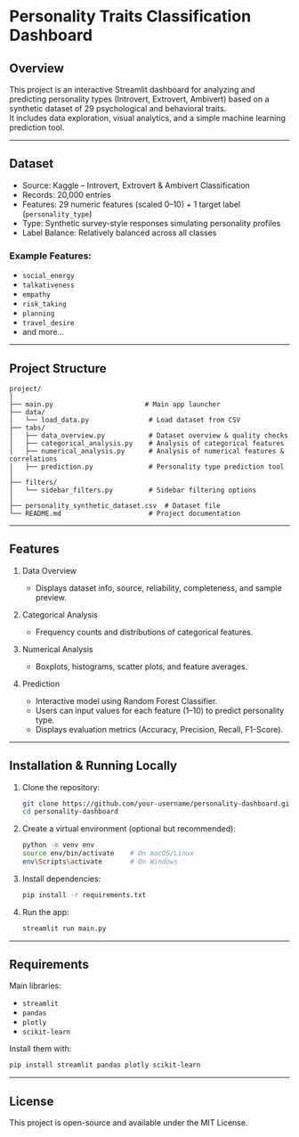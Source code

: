 # Personality Traits Classification Dashboard

## Overview
This project is an interactive Streamlit dashboard for analyzing and predicting personality types (Introvert, Extrovert, Ambivert) based on a synthetic dataset of 29 psychological and behavioral traits.  
It includes data exploration, visual analytics, and a simple machine learning prediction tool.

---

## Dataset
- Source: Kaggle – Introvert, Extrovert & Ambivert Classification  
- Records: 20,000 entries  
- Features: 29 numeric features (scaled 0–10) + 1 target label (`personality_type`)  
- Type: Synthetic survey-style responses simulating personality profiles  
- Label Balance: Relatively balanced across all classes  

### Example Features:
- `social_energy`
- `talkativeness`
- `empathy`
- `risk_taking`
- `planning`
- `travel_desire`
- and more...

---

## Project Structure
```
project/
│
├── main.py                       # Main app launcher
├── data/                         
│   └── load_data.py               # Load dataset from CSV
├── tabs/
│   ├── data_overview.py           # Dataset overview & quality checks
│   ├── categorical_analysis.py    # Analysis of categorical features
│   ├── numerical_analysis.py      # Analysis of numerical features & correlations
│   ├── prediction.py              # Personality type prediction tool
│
├── filters/
│   └── sidebar_filters.py         # Sidebar filtering options
│
├── personality_synthetic_dataset.csv  # Dataset file
└── README.md                      # Project documentation
```

---

## Features
1. Data Overview  
   - Displays dataset info, source, reliability, completeness, and sample preview.

2. Categorical Analysis  
   - Frequency counts and distributions of categorical features.

3. Numerical Analysis  
   - Boxplots, histograms, scatter plots, and feature averages.

4. Prediction  
   - Interactive model using Random Forest Classifier.
   - Users can input values for each feature (1–10) to predict personality type.
   - Displays evaluation metrics (Accuracy, Precision, Recall, F1-Score).

---

## Installation & Running Locally
1. Clone the repository:
   ```bash
   git clone https://github.com/your-username/personality-dashboard.git
   cd personality-dashboard
   ```

2. Create a virtual environment (optional but recommended):
   ```bash
   python -m venv env
   source env/bin/activate    # On macOS/Linux
   env\Scripts\activate       # On Windows
   ```

3. Install dependencies:
   ```bash
   pip install -r requirements.txt
   ```

4. Run the app:
   ```bash
   streamlit run main.py
   ```

---

## Requirements
Main libraries:
- `streamlit`
- `pandas`
- `plotly`
- `scikit-learn`

Install them with:
```bash
pip install streamlit pandas plotly scikit-learn
```

---

## License
This project is open-source and available under the MIT License.
